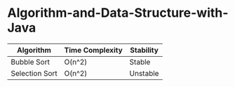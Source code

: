 # Algorithm-and-Data-Structure-with-Java

Algorithm            | Time Complexity | Stability
-------------------- | --------------- | -----------
Bubble Sort          | O(n^2)          | Stable 
Selection Sort		 | O(n^2)          | Unstable 